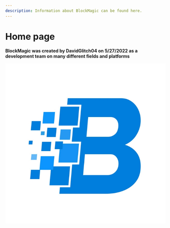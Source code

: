 ```yaml
---
description: Information about BlockMagic can be found here.
---
```


# Home page

**BlockMagic was created by DavidGlitch04 on 5/27/2022 as a development team on many different fields and platforms**

![BlockMagicDev](.gitbook/assets/BlockB.jpg)
